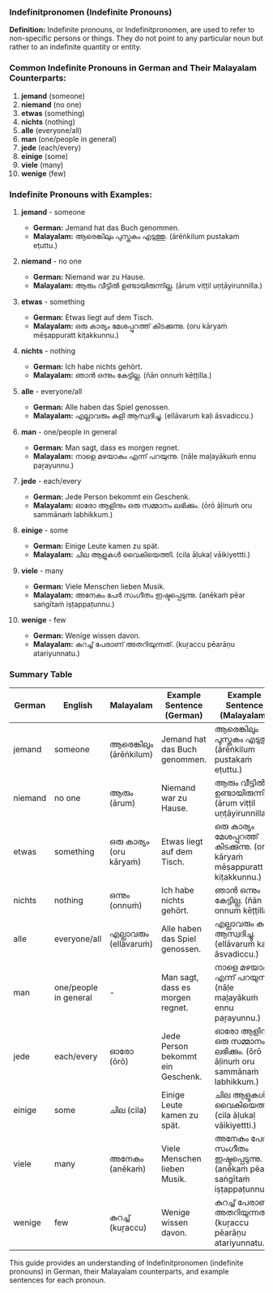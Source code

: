 ### Indefinitpronomen (Indefinite Pronouns)

**Definition:**
Indefinite pronouns, or Indefinitpronomen, are used to refer to non-specific persons or things. They do not point to any particular noun but rather to an indefinite quantity or entity.

### Common Indefinite Pronouns in German and Their Malayalam Counterparts:

1. **jemand** (someone)
2. **niemand** (no one)
3. **etwas** (something)
4. **nichts** (nothing)
5. **alle** (everyone/all)
6. **man** (one/people in general)
7. **jede** (each/every)
8. **einige** (some)
9. **viele** (many)
10. **wenige** (few)

### Indefinite Pronouns with Examples:

1. **jemand** - someone
   - **German:** Jemand hat das Buch genommen.
   - **Malayalam:** ആരെങ്കിലും പുസ്തകം എടുത്തു. (ārēṅkilum pustakaṁ eṭuttu.)

2. **niemand** - no one
   - **German:** Niemand war zu Hause.
   - **Malayalam:** ആരും വീട്ടിൽ ഉണ്ടായിരുന്നില്ല. (ārum viṭṭil uṇṭāyirunnilla.)

3. **etwas** - something
   - **German:** Etwas liegt auf dem Tisch.
   - **Malayalam:** ഒരു കാര്യം മേശപ്പുറത്ത് കിടക്കുന്നു. (oru kāryaṁ mēṣappuratt kiṭakkunnu.)

4. **nichts** - nothing
   - **German:** Ich habe nichts gehört.
   - **Malayalam:** ഞാൻ ഒന്നും കേട്ടില്ല. (ñān onnuṁ kēṭṭilla.)

5. **alle** - everyone/all
   - **German:** Alle haben das Spiel genossen.
   - **Malayalam:** എല്ലാവരും കളി ആസ്വദിച്ചു. (ellāvaruṁ kaḷi āsvadiccu.)

6. **man** - one/people in general
   - **German:** Man sagt, dass es morgen regnet.
   - **Malayalam:** നാളെ മഴയാകും എന്ന് പറയുന്നു. (nāḷe maḻayākuṁ ennu paṟayunnu.)

7. **jede** - each/every
   - **German:** Jede Person bekommt ein Geschenk.
   - **Malayalam:** ഓരോ ആളിനും ഒരു സമ്മാനം ലഭിക്കും. (ōrō āḷinuṁ oru sammānaṁ labhikkum.)

8. **einige** - some
   - **German:** Einige Leute kamen zu spät.
   - **Malayalam:** ചില ആളുകൾ വൈകിയെത്തി. (cila āḷukaḷ vāikiyettti.)

9. **viele** - many
   - **German:** Viele Menschen lieben Musik.
   - **Malayalam:** അനേകം പേർ സംഗീതം ഇഷ്ടപ്പെടുന്നു. (anēkaṁ pēar saṅgītaṁ iṣṭappaṭunnu.)

10. **wenige** - few
    - **German:** Wenige wissen davon.
    - **Malayalam:** കുറച്ച് പേരാണ് അതറിയുന്നത്. (kuṟaccu pēarāṇu atariyunnatu.)

### Summary Table

| German  | English       | Malayalam                        | Example Sentence (German)               | Example Sentence (Malayalam)                     |
|---------|---------------|----------------------------------|-----------------------------------------|--------------------------------------------------|
| jemand  | someone       | ആരെങ്കിലും (ārēṅkilum)            | Jemand hat das Buch genommen.           | ആരെങ്കിലും പുസ്തകം എടുത്തു. (ārēṅkilum pustakaṁ eṭuttu.)  |
| niemand | no one        | ആരും (ārum)                     | Niemand war zu Hause.                   | ആരും വീട്ടിൽ ഉണ്ടായിരുന്നില്ല. (ārum viṭṭil uṇṭāyirunnilla.) |
| etwas   | something     | ഒരു കാര്യം (oru kāryaṁ)          | Etwas liegt auf dem Tisch.              | ഒരു കാര്യം മേശപ്പുറത്ത് കിടക്കുന്നു. (oru kāryaṁ mēṣappuratt kiṭakkunnu.) |
| nichts  | nothing       | ഒന്നും (onnuṁ)                   | Ich habe nichts gehört.                 | ഞാൻ ഒന്നും കേട്ടില്ല. (ñān onnuṁ kēṭṭilla.)                |
| alle    | everyone/all  | എല്ലാവരും (ellāvaruṁ)            | Alle haben das Spiel genossen.          | എല്ലാവരും കളി ആസ്വദിച്ചു. (ellāvaruṁ kaḷi āsvadiccu.)      |
| man     | one/people in general | -                        | Man sagt, dass es morgen regnet.        | നാളെ മഴയാകും എന്ന് പറയുന്നു. (nāḷe maḻayākuṁ ennu paṟayunnu.)|
| jede    | each/every    | ഓരോ (ōrō)                      | Jede Person bekommt ein Geschenk.       | ഓരോ ആളിനും ഒരു സമ്മാനം ലഭിക്കും. (ōrō āḷinuṁ oru sammānaṁ labhikkum.) |
| einige  | some          | ചില (cila)                      | Einige Leute kamen zu spät.             | ചില ആളുകൾ വൈകിയെത്തി. (cila āḷukaḷ vāikiyettti.)          |
| viele   | many          | അനേകം (anēkaṁ)                  | Viele Menschen lieben Musik.            | അനേകം പേർ സംഗീതം ഇഷ്ടപ്പെടുന്നു. (anēkaṁ pēar saṅgītaṁ iṣṭappaṭunnu.) |
| wenige  | few           | കുറച്ച് (kuṟaccu)                | Wenige wissen davon.                    | കുറച്ച് പേരാണ് അതറിയുന്നത്. (kuṟaccu pēarāṇu atariyunnatu.) |

This guide provides an understanding of Indefinitpronomen (indefinite pronouns) in German, their Malayalam counterparts, and example sentences for each pronoun.